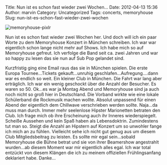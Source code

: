 Title: Nun ist es schon fast wieder zwei Wochen...
Date: 2012-04-13 15:36
Author: marvin
Category: Uncategorized
Tags: concerts, memoryhouse
Slug: nun-ist-es-schon-fast-wieder-zwei-wochen

![memoryhouse-pixlr]({filename}/images/memoryhouse-pixlr.jpg)

Nun ist es schon fast wieder zwei Wochen her. Und doch will ich ein paar
Worte zu dem Memoryhouse Konzert in München schreiben. Ich war war
eigentlich schon lange nicht mehr auf Shows. Ich habe mich so auf
Memoryhouse gefreut. Ich verfolge die Band seit ca. zwei Jahren und war
so happy zu lesen das sie nun auf Sub Pop gelandet sind.

Kurzfristig ging eine Email raus das sie in München spielen. Die erste
Europa Tournee...Tickets gekauft...unruhig
geschlafen...Aufregung....dann war es endlich so weit. Ein kleiner Club
in München. Die Fahrt war lang aber erträglich. Ich war ein wenig
geschockt über die Anzahl der Besucher. Es waren so 50. Ok...es war ja
Montag Abend und Memoryhouse sind ja auch noch nicht so groß hier in
Deutschland. Die Vorband wirkte wie eine lokale Schülerband die
Rockmusik machen wollte. Absolut unpassend für einen Abend der
eigentlich dem Chillwave verschrieben werden sollte. Naja...da muss man
durch. Immer mehr seelenlose Hipster Marionetten betraten den Club. Ich
frage mich ob ihre Erscheinung auch ihr Inneres wiederspiegelt. Scheiße
Aussehen und kein Spaß haben als Lebensdoktrin. Zumindestens tut man so.
Steigt die Anzahl an Hipstern auf Konzert um so unwohler fange ich mich
an zu fühlen. Vielleicht sehe ich nicht gut genug aus um diesem Club
Mitgliedsbeitrag zu leisten. Es sollte mir egal sein...sobald
Memoryhouse die Bühne betrat und sie von ihrer Beamershow angestrahlt
wurden...ab diesem Moment war mir eigentlich alles egal. Ich war total
entzückt von diesem Klängen die ich zu meinem offiziellen
Frühlingsanfang deklariert habe. Danke...

